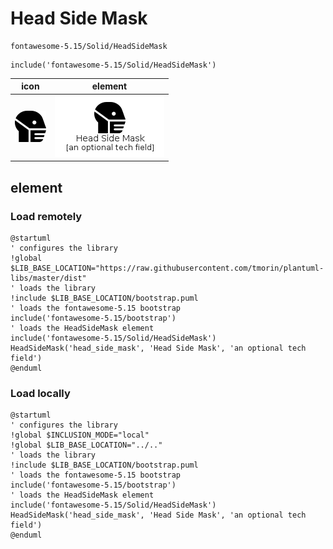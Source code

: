 # Head Side Mask

```text
fontawesome-5.15/Solid/HeadSideMask
```

```text
include('fontawesome-5.15/Solid/HeadSideMask')
```

|icon|element|
|---|---|
|![](HeadSideMask.png)|![](HeadSideMask.element.png)|



## element
### Load remotely
```plantuml
@startuml
' configures the library
!global $LIB_BASE_LOCATION="https://raw.githubusercontent.com/tmorin/plantuml-libs/master/dist"
' loads the library
!include $LIB_BASE_LOCATION/bootstrap.puml
' loads the fontawesome-5.15 bootstrap
include('fontawesome-5.15/bootstrap')
' loads the HeadSideMask element
include('fontawesome-5.15/Solid/HeadSideMask')
HeadSideMask('head_side_mask', 'Head Side Mask', 'an optional tech field')
@enduml
```
### Load locally
```plantuml
@startuml
' configures the library
!global $INCLUSION_MODE="local"
!global $LIB_BASE_LOCATION="../.."
' loads the library
!include $LIB_BASE_LOCATION/bootstrap.puml
' loads the fontawesome-5.15 bootstrap
include('fontawesome-5.15/bootstrap')
' loads the HeadSideMask element
include('fontawesome-5.15/Solid/HeadSideMask')
HeadSideMask('head_side_mask', 'Head Side Mask', 'an optional tech field')
@enduml
```

